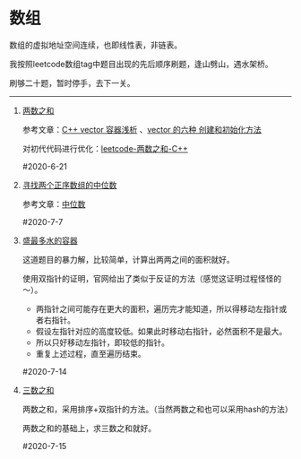 # 数组
数组的虚拟地址空间连续，也即线性表，非链表。

我按照leetcode数组tag中题目出现的先后顺序刷题，逢山劈山，遇水架桥。

刷够二十题，暂时停手，去下一关。

---

1. [两数之和](https://leetcode-cn.com/problems/two-sum/)

   参考文章：[C++ vector 容器浅析](https://www.runoob.com/w3cnote/cpp-vector-container-analysis.html) 、[vector 的六种 创建和初始化方法](https://blog.csdn.net/veghlreywg/article/details/80400382)

   对初代代码进行优化：[leetcode-两数之和-C++](https://blog.csdn.net/cat1992/article/details/80372617#commentBox)
   
   #2020-6-21

2. [寻找两个正序数组的中位数](https://leetcode-cn.com/problems/median-of-two-sorted-arrays/)

   参考文章：[中位数](https://zh.wikipedia.org/wiki/%E4%B8%AD%E4%BD%8D%E6%95%B8)

   #2020-7-7

3. [盛最多水的容器](https://leetcode-cn.com/problems/container-with-most-water/)

   这道题目的暴力解，比较简单，计算出两两之间的面积就好。

   使用双指针的证明，官网给出了类似于反证的方法（感觉这证明过程怪怪的～）。

   * 两指针之间可能存在更大的面积，遍历完才能知道，所以得移动左指针或者右指针。
   * 假设左指针对应的高度较低。如果此时移动右指针，必然面积不是最大。
   * 所以只好移动左指针，即较低的指针。
   * 重复上述过程，直至遍历结束。

   #2020-7-14

4. [三数之和](https://leetcode-cn.com/problems/3sum/)

   两数之和，采用排序+双指针的方法。（当然两数之和也可以采用hash的方法）

   两数之和的基础上，求三数之和就好。
   
   #2020-7-15